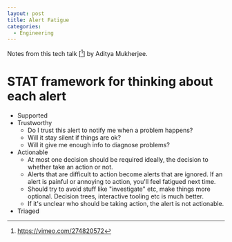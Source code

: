 ```yaml
---
layout: post
title: Alert Fatigue
categories:
  - Engineering
---
```


Notes from this tech talk [[^0]] by Aditya Mukherjee.

# STAT framework for thinking about each alert

- Supported
- Trustworthy
  - Do I trust this alert to notify me when a problem happens?
  - Will it stay silent if things are ok?
  - Will it give me enough info to diagnose problems?
- Actionable
  - At most one decision should be required ideally, the decision to whether take an action or not.
  - Alerts that are difficult to action become alerts that are ignored. If an alert is painful or annoying to action, you'll feel fatigued next time.
  - Should try to avoid stuff like "investigate" etc, make things more optional. Decision trees, interactive tooling etc is much better.
  - If it's unclear who should be taking action, the alert is not actionable.
- Triaged

[^0]: https://vimeo.com/274820572
